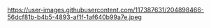 https://user-images.githubusercontent.com/117387631/204898466-56dcf81b-b4b5-4893-af1f-1af640b99a7e.jpeg

